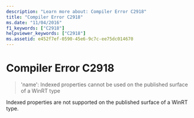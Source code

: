 ```yaml
---
description: "Learn more about: Compiler Error C2918"
title: "Compiler Error C2918"
ms.date: "11/04/2016"
f1_keywords: ["C2918"]
helpviewer_keywords: ["C2918"]
ms.assetid: e452f7ef-0590-45e6-9c7c-ee75dc014670
---
```

# Compiler Error C2918

> 'name': Indexed properties cannot be used on the published surface of a WinRT type

Indexed properties are not supported on the published surface of a WinRT type.
